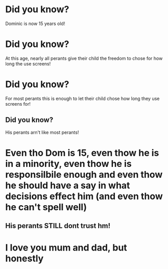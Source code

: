 





# Did you know?
Dominic is now 15 years old!
# Did you know?
At this age, nearly all perants give their child the freedom to chose for how long the use screens!
# Did you know?
For most perants this is enough to let their child chose how long they use screens for!
## Did you know?
His perants arn't like most perants!

# Even tho Dom is 15, even thow he is in a minority, even thow he is responsilbile enough and even thow he should have a say in what decisions effect him (and even thow he can't spell well)
## His perants STILL dont trust hm!


# I love you mum and dad, but honestly
